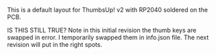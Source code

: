 This is a default layout for ThumbsUp! v2 with RP2040 soldered on the PCB.

IS THIS STILL TRUE?
Note in this initial revision the thumb keys are swapped in error.
I temporarily swapped them in info.json file.
The next revision will put in the right spots.  